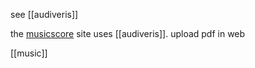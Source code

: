 see [[audiveris]]

the [musicscore](https://musescore.com/import?from=upload) site uses [[audiveris]].  upload pdf in web

[[music]]